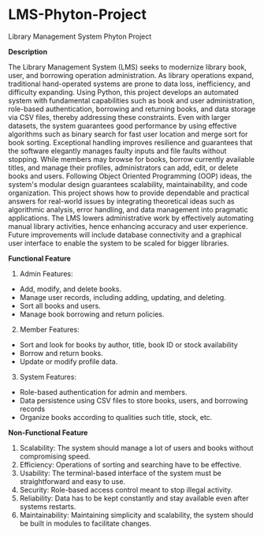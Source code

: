 # LMS-Phyton-Project
Library Management System Phyton Project

**Description**

The Library Management System (LMS) seeks to modernize library book, user, and borrowing operation administration. As library operations expand, traditional hand-operated systems are prone to data loss, inefficiency, and difficulty expanding. Using Python, this project develops an automated system with fundamental capabilities such as book and user administration, role-based authentication, borrowing and returning books, and data storage via CSV files, thereby addressing these constraints. Even with larger datasets, the system guarantees good performance by using effective algorithms such as binary search for fast user location and merge sort for book sorting. Exceptional handling improves resilience and guarantees that the software elegantly manages faulty inputs and file faults without stopping. While members may browse for books, borrow currently available titles, and manage their profiles, administrators can add, edit, or delete books and users. Following Object Oriented Programming (OOP) ideas, the system's modular design guarantees scalability, maintainability, and code organization. This project shows how to provide dependable and practical answers for real-world issues by integrating theoretical ideas such as algorithmic analysis, error handling, and data management into pragmatic applications. The LMS lowers administrative work by effectively automating manual library activities, hence enhancing accuracy and user experience. Future improvements will include database connectivity and a graphical user interface to enable the system to be scaled for bigger libraries.

**Functional Feature**
1.	Admin Features: 
-	Add, modify, and delete books.
-	Manage user records, including adding, updating, and deleting.
-	Sort all books and users.
-	Manage book borrowing and return policies.
2.	Member Features: 
-	Sort and look for books by author, title, book ID or stock availability
-	Borrow and return books.
-	Update or modify profile data.
3.	System Features: 
-	Role-based authentication for admin and members.
-	Data persistence using CSV files to store books, users, and borrowing records
-	Organize books according to qualities such title, stock, etc.

**Non-Functional Feature**
1.	Scalability: The system should manage a lot of users and books without compromising speed.
2.	Efficiency: Operations of sorting and searching have to be effective.
3.	Usability: The terminal-based interface of the system must be straightforward and easy to use.
4.	Security: Role-based access control meant to stop illegal activity.
5.	Reliability: Data has to be kept constantly and stay available even after systems restarts.
6.	Maintainability: Maintaining simplicity and scalability, the system should be built in modules to facilitate changes.


